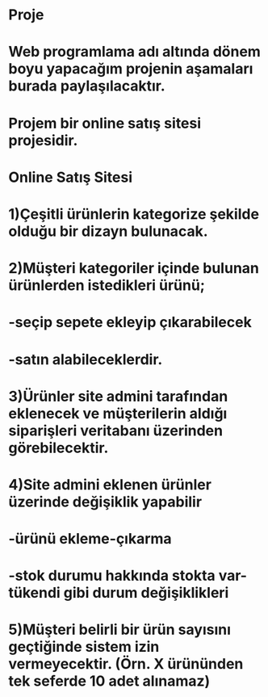 # Proje
# Web programlama adı altında dönem boyu yapacağım projenin aşamaları burada paylaşılacaktır.
# Projem bir online satış sitesi projesidir.
# Online Satış Sitesi

# 1)Çeşitli ürünlerin kategorize şekilde olduğu bir dizayn bulunacak.

# 2)Müşteri kategoriler içinde bulunan ürünlerden istedikleri ürünü;

 # -seçip sepete ekleyip çıkarabilecek
 # -satın alabileceklerdir.
# 3)Ürünler site admini tarafından eklenecek ve müşterilerin aldığı siparişleri veritabanı üzerinden görebilecektir.

# 4)Site admini eklenen ürünler üzerinde değişiklik yapabilir 

 # -ürünü ekleme-çıkarma
 # -stok durumu hakkında stokta var-tükendi gibi durum değişiklikleri

# 5)Müşteri belirli bir ürün sayısını geçtiğinde sistem izin vermeyecektir. (Örn. X ürününden tek seferde 10 adet alınamaz)

